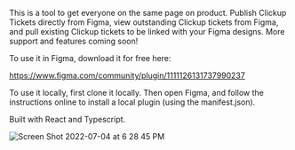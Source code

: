 This is a tool to get everyone on the same page on product. Publish Clickup Tickets directly from Figma, view outstanding Clickup tickets from Figma, and pull existing Clickup tickets to be linked with your Figma designs. More support and features coming soon!

To use it in Figma, download it for free here:

https://www.figma.com/community/plugin/1111126131737990237

To use it locally, first clone it locally. Then open Figma, and follow the instructions online to install a local plugin (using the manifest.json). 

Built with React and Typescript.


![Screen Shot 2022-07-04 at 6 28 45 PM](https://user-images.githubusercontent.com/42074990/177232033-5a617ca3-800a-4f3d-81d5-f7eae13109f1.png)
